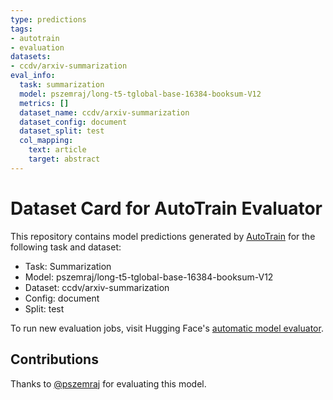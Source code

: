 ```yaml
---
type: predictions
tags:
- autotrain
- evaluation
datasets:
- ccdv/arxiv-summarization
eval_info:
  task: summarization
  model: pszemraj/long-t5-tglobal-base-16384-booksum-V12
  metrics: []
  dataset_name: ccdv/arxiv-summarization
  dataset_config: document
  dataset_split: test
  col_mapping:
    text: article
    target: abstract
---
```

# Dataset Card for AutoTrain Evaluator

This repository contains model predictions generated by [AutoTrain](https://huggingface.co/autotrain) for the following task and dataset:

* Task: Summarization
* Model: pszemraj/long-t5-tglobal-base-16384-booksum-V12
* Dataset: ccdv/arxiv-summarization
* Config: document
* Split: test

To run new evaluation jobs, visit Hugging Face's [automatic model evaluator](https://huggingface.co/spaces/autoevaluate/model-evaluator).

## Contributions

Thanks to [@pszemraj](https://huggingface.co/pszemraj) for evaluating this model.